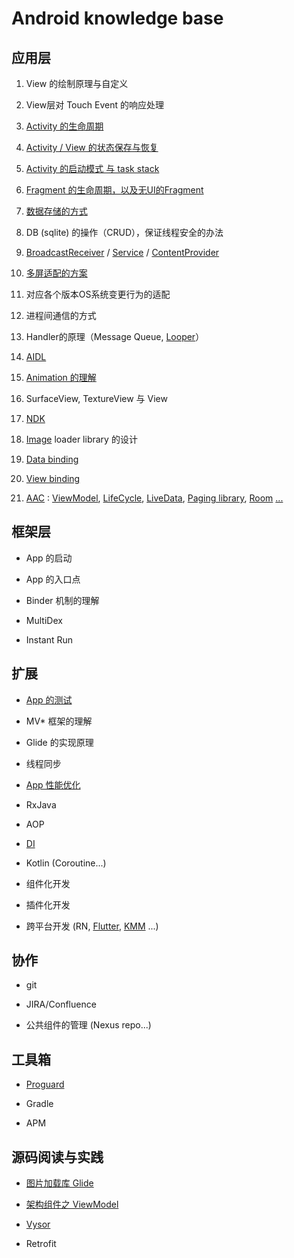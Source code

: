 # Android knowledge base

## 应用层

1. View 的绘制原理与自定义

2. View层对 Touch Event 的响应处理

3. [Activity 的生命周期](https://developer.android.google.cn/guide/components/activities/activity-lifecycle)

4. [Activity / View 的状态保存与恢复](https://developer.android.google.cn/guide/components/activities/state-changes)

5. [Activity 的启动模式 与 task stack](https://developer.android.google.cn/guide/components/activities/tasks-and-back-stack)

6. [Fragment 的生命周期，以及无UI的Fragment](https://developer.android.google.cn/guide/fragments)

7. [数据存储的方式](https://developer.android.google.cn/training/data-storage)

8. DB (sqlite) 的操作（CRUD），保证线程安全的办法

9. [BroadcastReceiver](https://developer.android.google.cn/guide/components/broadcasts) / [Service](https://developer.android.google.cn/reference/android/app/Service) / [ContentProvider](https://developer.android.google.cn/guide/topics/providers/content-providers)

10. [多屏适配的方案](https://developer.android.google.cn/guide/practices/screens_support)

11. 对应各个版本OS系统变更行为的适配

12. 进程间通信的方式

13. Handler的原理（Message Queue, [Looper](https://developer.android.google.cn/reference/kotlin/android/os/Looper)）

14. [AIDL](https://developer.android.google.cn/guide/components/aidl)

15. [Animation 的理解](https://developer.android.google.cn/training/animation)

16. SurfaceView, TextureView 与 View

17. [NDK](https://developer.android.google.cn/ndk/guides)

18. [Image](https://developer.android.google.cn/guide/topics/graphics) loader library 的设计

19. [Data binding](https://developer.android.google.cn/topic/libraries/data-binding)

20. [View binding](https://developer.android.google.cn/topic/libraries/view-binding)

21. [AAC](https://developer.android.google.cn/topic/libraries/architecture) : [ViewModel](https://developer.android.google.cn/topic/libraries/architecture/viewmodel), [LifeCycle](https://developer.android.google.cn/topic/libraries/architecture/lifecycle), [LiveData](https://developer.android.google.cn/topic/libraries/architecture/livedata), [Paging library](https://developer.android.google.cn/topic/libraries/architecture/paging/v3-overview), [Room](https://developer.android.google.cn/training/data-storage/room) [...](https://developer.android.google.cn/topic/libraries/architecture/additional-resources)

## 框架层

* App 的启动

* App 的入口点

* Binder 机制的理解

* MultiDex

* Instant Run

## 扩展

* [App 的测试](https://developer.android.google.cn/training/testing)

* MV* 框架的理解

* Glide 的实现原理

* 线程同步

* [App 性能优化](https://developer.android.google.cn/topic/performance)

* RxJava

* AOP

* [DI](https://developer.android.google.cn/training/dependency-injection)

* Kotlin (Coroutine...)

* 组件化开发

* 插件化开发

* 跨平台开发 (RN, [Flutter](https://flutter.dev/docs), [KMM](https://kotlinlang.org/docs/mobile/home.html) ...)

## 协作

* git

* JIRA/Confluence

* 公共组件的管理 (Nexus repo...)

## 工具箱

* [Proguard](./proguard.md)

* Gradle

* APM

## 源码阅读与实践

* [图片加载库 Glide](./glide_basic.md)

* [架构组件之 ViewModel](./viewmodel.md)

* [Vysor](./vysor.md)

* Retrofit
